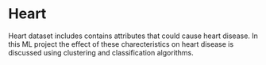 # Heart

Heart dataset includes contains attributes that could cause heart disease. 
In this ML project the effect of these charecteristics on heart disease is discussed using clustering and classification algorithms.

